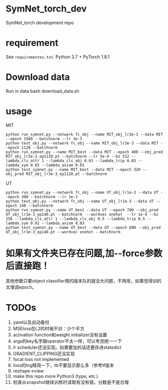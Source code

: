 # SymNet_torch_dev
SymNet_torch development repo

# requirement

See `requirementes.txt`. Python 3.7 + PyTorch 1.8.1

# Download data
Run in data
    bash download_data.sh 
# usage


MIT

    python run_symnet.py --network fc_obj --name MIT_obj_lr3e-3 --data MIT --epoch 1500 --batchnorm --lr 3e-3
    python test_obj.py --network fc_obj --name MIT_obj_lr3e-3 --data MIT --epoch 1120 --batchnorm
    python run_symnet.py --name MIT_best --data MIT --epoch 400 --obj_pred MIT_obj_lr3e-3_ep1120.pt --batchnorm --lr 5e-4 --bz 512 --lambda_cls_attr 1 --lambda_cls_obj 0.01 --lambda_trip 0.03 --lambda_sym 0.05 --lambda_axiom 0.01
    python test_symnet.py --name MIT_best --data MIT --epoch 320 --obj_pred MIT_obj_lr3e-3_ep1120.pt --batchnorm

UT

    python run_symnet.py --network fc_obj --name UT_obj_lr1e-3 --data UT --epoch 300 --batchnorm --lr 1e-3
    python test_obj.py --network fc_obj --name UT_obj_lr1e-3 --data UT --epoch 140 --batchnorm
    python run_symnet.py --name UT_best --data UT --epoch 700 --obj_pred UT_obj_lr1e-3_ep140.pt --batchnorm  --wordvec onehot  --lr 1e-4 --bz 256 --lambda_cls_attr 1 --lambda_cls_obj 0.5 --lambda_trip 0.5 --lambda_sym 0.01 --lambda_axiom 0.03
    python test_symnet.py --name UT_best --data UT --epoch 600 --obj_pred UT_obj_lr1e-3_ep140.pt --wordvec onehot --batchnorm


# 如果有文件夹已存在问题,加--force参数后直接跑！
其他参数只要object classifier用的版本队的就没大问题，不用改，如果觉得训的太慢调epoch。
# TODOs

1. yaml以及自动备份
0. MSEloss在L2的时候不对：少个平方
1. activation function和weight initializer没有设置
3. args的key名字跟operator不太一样，可以考虑统一一下
7. lr scheduler还没实现。如果要加的话还要存进statedict
8. GRADIENT_CLIPPING还没实现
9. focal loss not implemented
10. loss的log精简一下，tb不要显示那么多（参考tf版本
11. reshape->view
13. make this repo more Python3 (type, etc.)
14. 检查从snapshot继续训练时读取有没有错，分数是不是合理
